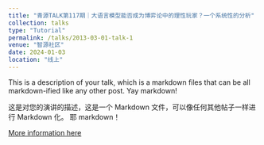 ```yaml
---
title: "青源TALK第117期｜大语言模型能否成为博弈论中的理性玩家？一个系统性的分析"
collection: talks
type: "Tutorial"
permalink: /talks/2013-03-01-talk-1
venue: "智源社区"
date: 2024-01-03
location: "线上"
---
```




This is a description of your talk, which is a markdown files that can be all markdown-ified like any other post. Yay markdown!

这是对您的演讲的描述，这是一个 Markdown 文件，可以像任何其他帖子一样进行 Markdown 化。 耶 markdown！


[More information here](https://event.baai.ac.cn/live/742)
